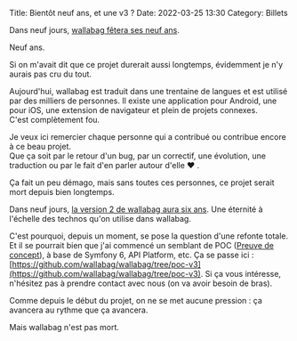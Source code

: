 Title: Bientôt neuf ans, et une v3 ?
Date: 2022-03-25 13:30
Category: Billets

Dans neuf jours, [wallabag fêtera ses neuf ans]({filename}poche-pour-remplacer-instapaper-pocket-et-readability.md). 

Neuf ans. 

Si on m'avait dit que ce projet durerait aussi longtemps, évidemment je n'y aurais pas cru du tout. 

Aujourd'hui, wallabag est traduit dans une trentaine de langues et est utilisé par des milliers de personnes. Il existe une application pour Android, une pour iOS, une extension de navigateur et plein de projets connexes.   
C'est complètement fou. 

Je veux ici remercier chaque personne qui a contribué ou contribue encore à ce beau projet.  
Que ça soit par le retour d'un bug, par un correctif, une évolution, une traduction ou par le fait d'en parler autour d'elle ❤️ . 

Ça fait un peu démago, mais sans toutes ces personnes, ce projet serait mort depuis bien longtemps. 

Dans neuf jours, [la version 2 de wallabag aura six ans](https://wallabag.org/en/news/wallabag-v2). Une éternité à l'échelle des technos qu'on utilise dans wallabag.

C'est pourquoi, depuis un moment, se pose la question d'une refonte totale. Et il se pourrait bien que j'ai commencé un semblant de POC ([Preuve de concept](https://fr.wikipedia.org/wiki/Preuve_de_concept)), à base de Symfony 6, API Platform, etc. Ça se passe ici : [https://github.com/wallabag/wallabag/tree/poc-v3](https://github.com/wallabag/wallabag/tree/poc-v3). Si ça vous intéresse, n'hésitez pas à prendre contact avec nous (on va avoir besoin de bras). 

Comme depuis le début du projet, on ne se met aucune pression : ça avancera au rythme que ça avancera. 

Mais wallabag n'est pas mort. 